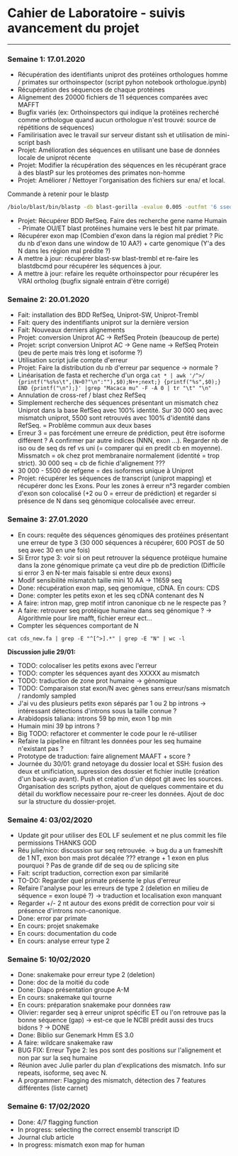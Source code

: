 # Cahier de Laboratoire - suivis avancement du projet
***

### Semaine 1: 17.01.2020
* Récupération des identifiants uniprot des protéines orthologues homme / primates sur orthoinspector (script pyhon notebook orthologue.ipynb)
* Récupération des séquences de chaque protéines
* Alignement des 20000 fichiers de 11 séquences comparées avec MAFFT
* Bugfix variés (ex: Orthoinspectors qui indique la protéines recherché comme orthologue quand aucun orthologue n'est trouvé: source de répétitions de séquences)
* Familirisation avec le travail sur serveur distant ssh et utilisation de mini-script bash
* Projet: Amélioration des séquences en utilisant une base de données locale de uniprot récente
* Projet: Modifier la récupération des séquences en les récupérant grace à des blastP sur les protéomes des primates non-homme 
* Projet: Améliorer / Nettoyer l'organisation des fichiers sur ena/ et local.

Commande à retenir pour le blastp
```bash
/biolo/blast/bin/blastp -db blast-gorilla -evalue 0.005 -outfmt '6 sseqid sseq' -max_target_seqs 1 -query fakeseq.fasta | awk 'BEGIN{FS="\t"; OFS="\n"}{gsub(/-/, "", $2); print ">"$1,$2}'
```

* Projet: Récupérer BDD RefSeq. Faire des recherche gene name Humain - Primate OU/ET blast protéines humaine vers le best hit par primate.
* Récupérer exon map (Combien d'exon dans la région mal prédiet ? Pic du nb d'exon dans une window de 10 AA?) + carte genomique (Y'a des N dans les région mal prédite ?)
* A mettre à jour: récupérer blast-sw blast-trembl et re-faire les blastdbcmd pour récupérer les séquences à jour.
* A mettre à jour: refaire les requête orthoinspector pour récupérer les VRAI ortholog (bugfix signalé entrain d'être corrigé)

### Semaine 2: 20.01.2020
* Fait: installation des BDD RefSeq, Uniprot-SW, Uniprot-Trembl
* Fait: query des indentifiants uniprot sur la dernière version
* Fait: Nouveaux derniers alignements
* Projet: conversion Uniprot AC -> RefSeq Protein (beaucoup de perte)
* Projet: script conversion Uniprot AC -> Gene name -> RefSeq Protein (peu de perte mais très long et isoforme ?)
* Utilisation script julie compte d'erreur
* Projet: Faire la distribution du nb d'erreur par sequence -> normale ?
* Linéarisation de fasta et recherche d'un orga 
```cat * | awk '/^>/ {printf("%s%s\t",(N>0?"\n":""),$0);N++;next;} {printf("%s",$0);} END {printf("\n");}' |grep "Macaca mu" -F -A 0 | tr "\t" "\n"```
* Annulation de cross-ref / blast chez RefSeq
* Simplement recherche des séquences présentant un mismatch chez Uniprot dans la base RefSeq avec 100% identité. Sur 30 000 seq avec mismatch uniprot, 5500 sont retrouvés avec 100% d'identité dans RefSeq. = Problême commun aux deux bases
* Erreur 3 = pas forcément une erreure de prédiction, peut être isoforme différent ? A confirmer par autre indices (NNN, exon ...). Regarder nb de iso ou de seq ds ref vs uni (= comparer qui en predit cb en moyenne). Missmatch = ok chez prot membranaire normalement (identité = trop strict). 30 000 seq = cb de fichie d'alignement ???
* 30 000 - 5500 de refgene = des isoformes unique à Uniprot
* Projet: récupérer les séquences de transcript (uniprot mapping) et récupérer donc les Exons. Pour les zones à erreur n°3 regarder combien d'exon son colocalisé (+2 ou 0 = erreur de prédiction) et regarder si présence de N dans seq génomique colocalisée avec erreur.

### Semaine 3: 27.01.2020
* En cours: requête des séquences génomiques des protéines présentant une erreur de type 3 (30 000 séquences à récupérer, 600 POST de 50 seq avec 30 en une fois)
* Si Error type 3: voir si on peut retrouver la séquence protéique humaine dans la zone génomique primate ça veut dire pb de prediction (Difficile si error 3 en N-ter mais faisable si entre deux exons)
* Modif sensibilité mismatch taille mini 10 AA -> 11659 seq
* Done: récupération exon map, seq genomique, cDNA. En cours: CDS
* Done: compter les petits exon et les seq cDNA contenant des N
* A faire: intron map, grep motif intron canonique cb ne le respecte pas ?
* A faire: retrouver seq protéique humaine dans seq génomique ? -> Algorithmie pour lire mafft, fichier erreur ect...
* Compter les séquences comportant de N 
```
cat cds_new.fa | grep -E "^[^>].*" | grep -E "N" | wc -l
```

**Discussion julie 29/01:**

* TODO: colocaliser les petits exons avec l'erreur
* TODO: compter les séquences ayant des XXXXX au mismatch
* TODO: traduction de zone prot humaine -> génomique
* TODO: Comparaison  stat exon/N avec gènes sans erreur/sans mismatch / randomly sampled
* J'ai vu des plusieurs petits exon séparés par 1 ou 2 bp introns -> intéressant détections d'introns sous la taille connue ?
* Arabidopsis taliana: introns 59 bp min, exon 1 bp min
* Humain mini 39 bp introns ? 
* Big TODO: refactorer et commenter le code pour le ré-utiliser
* Refaire la pipeline en filtrant les données pour les seq humaine n'existant pas ?
* Prototype de traduction: faire alignement MAAFT + score ?
* Journée du 30/01: grand netoyage du dossier local et SSH: fusion des deux et unificiation, supression des dossier et fichier inutile (création d'un back-up avant). Push et création d'un dépot git avec les sources. Organisation des scripts python, ajout de quelques commentaire et du détail du workflow necessaire pour re-creer les données. Ajout de doc sur la structure du dossier-projet.

### Semaine 4: 03/02/2020
* Update git pour utiliser des EOL LF seulement et ne plus commit les file permissions THANKS GOD  
* Réu julie/nico: discussion sur seq retrouvée. -> bug du a un frameshift de 1 NT, exon bon mais prot décalée ??? etrange + 1 exon en plus pourquoi ? Pas de grande dif de seq ou de splicing site  
* Fait: script traduction, correction exon par similarité  
* TO-DO: Regarder quel primate présente le plus d'erreur  
* Refaire l'analyse pour les erreurs de type 2 (deletion en milieu de séquence = exon loupé ?) -> traduction et localisation exon manquant  
* Regarder +/- 2 nt autour des exons prédit de correction pour voir si présence d'introns non-canonique.
* Done: error par primate
* En cours: projet snakemake 
* En cours: documentation du code  
* En cours: analyse erreur type 2

### Semaine 5: 10/02/2020
* Done: snakemake pour erreur type 2 (deletion)
* Done: doc de la moitié du code
* Done: Diapo présentation groupe A-M
* En cours: snakemake qui tourne
* En cours: préparation snakemake pour données raw
* Olivier: regarder seq à erreur uniprot spécific ET ou l'on retrouve pas la bonne séquence (gap) -> est-ce que le NCBI prédit aussi des trucs bidons ? -> DONE
* Done: Biblio sur Genemark Hmm ES 3.0  
* A faire: wildcare snakemake raw
* BUG FIX: Erreur Type 2: les pos sont des positions sur l'alignement et non par sur la seq humaine
* Réunion avec Julie parler du plan d'explications des mismatch. Info sur repeats, isoforme, seq avec N.  
* A programmer: Flagging des mismatch, détection des 7 features différentes (liste carnet)  

### Semaine 6: 17/02/2020
* Done: 4/7 flagging function
* In progress: selecting the correct ensembl transcript ID 
* Journal club article
* In progress: mismatch exon map for human  

